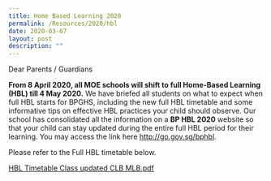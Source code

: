 ```yaml
---
title: Home Based Learning 2020
permalink: /Resources/2020/hbl
date: 2020-03-07
layout: post
description: ""
---
```

Dear Parents / Guardians

**From 8 April 2020, all MOE schools will shift to full Home-Based Learning (HBL) till 4 May 2020.** We have briefed all students on what to expect when full HBL starts for BPGHS, including the new full HBL timetable and some informative tips on effective HBL practices your child should observe. Our school has consolidated all the information on a **BP HBL 2020** website so that your child can stay updated during the entire full HBL period for their learning. You may access the link here [http](http://go.gov.sg/bphbl)[://](http://go.gov.sg/bphbl)[go.gov.sg/bphbl](http://go.gov.sg/bphbl).

Please refer to the Full HBL timetable below.

[HBL Timetable Class updated CLB MLB.pdf](/files/HBL%20Timetable%20Class%20updated%20CLB%20MLB.pdf)